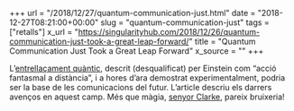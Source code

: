 +++
url = "/2018/12/27/quantum-communication-just.html"
date = "2018-12-27T08:21:00+00:00"
slug = "quantum-communication-just"
tags = ["retalls"]
x_url = "https://singularityhub.com/2018/12/26/quantum-communication-just-took-a-great-leap-forward/"
title = "Quantum Communication Just Took a Great Leap Forward"
x_source = ""
+++


L’[entrellaçament quàntic](https://ca.wikipedia.org/wiki/Entrellaçament_quàntic), descrit (desqualificat) per Einstein com “acció fantasmal a distància”, i a hores d’ara demostrat experimentalment, podria ser la base de les comunicacions del futur. L’article descriu els darrers avenços en aquest camp. Més que màgia, [senyor Clarke](https://ca.wikipedia.org/wiki/Lleis_de_Clarke), pareix bruixeria!
